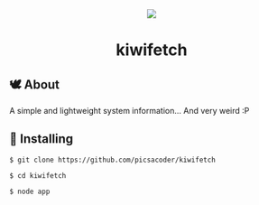 <div align="center">
<img src="https://pbs.twimg.com/media/FCprqlEWEAQ5sT0?format=png&name=900x900"> </img> 

# kiwifetch


</div> 

## 🕊️ About
A simple and lightweight system information... And very weird :P

## 🌻 Installing

```
$ git clone https://github.com/picsacoder/kiwifetch
```

```
$ cd kiwifetch 
```

```
$ node app
```

